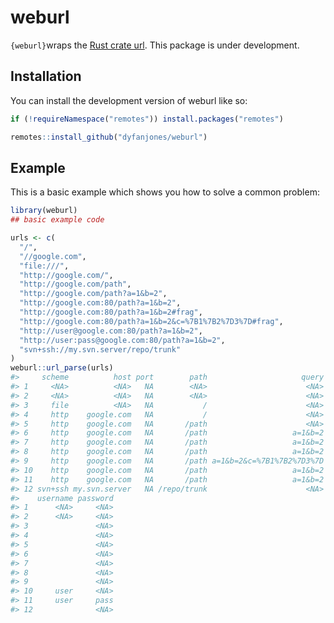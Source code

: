 
<!-- README.md is generated from README.Rmd. Please edit that file -->

# weburl

<!-- badges: start -->
<!-- badges: end -->

`{weburl}`wraps the [Rust crate url](https://crates.io/crates/url). This
package is under development.

## Installation

You can install the development version of weburl like so:

``` r
if (!requireNamespace("remotes")) install.packages("remotes")

remotes::install_github("dyfanjones/weburl")
```

## Example

This is a basic example which shows you how to solve a common problem:

``` r
library(weburl)
## basic example code

urls <- c(
  "/",
  "//google.com",
  "file:///",
  "http://google.com/",
  "http://google.com/path",
  "http://google.com/path?a=1&b=2",
  "http://google.com:80/path?a=1&b=2",
  "http://google.com:80/path?a=1&b=2#frag",
  "http://google.com:80/path?a=1&b=2&c=%7B1%7B2%7D3%7D#frag",
  "http://user@google.com:80/path?a=1&b=2",
  "http://user:pass@google.com:80/path?a=1&b=2",
  "svn+ssh://my.svn.server/repo/trunk"
)
weburl::url_parse(urls)
#>     scheme          host port        path                     query fragment
#> 1     <NA>          <NA>   NA        <NA>                      <NA>     <NA>
#> 2     <NA>          <NA>   NA        <NA>                      <NA>     <NA>
#> 3     file          <NA>   NA           /                      <NA>     <NA>
#> 4     http    google.com   NA           /                      <NA>     <NA>
#> 5     http    google.com   NA       /path                      <NA>     <NA>
#> 6     http    google.com   NA       /path                   a=1&b=2     <NA>
#> 7     http    google.com   NA       /path                   a=1&b=2     <NA>
#> 8     http    google.com   NA       /path                   a=1&b=2     frag
#> 9     http    google.com   NA       /path a=1&b=2&c=%7B1%7B2%7D3%7D     frag
#> 10    http    google.com   NA       /path                   a=1&b=2     <NA>
#> 11    http    google.com   NA       /path                   a=1&b=2     <NA>
#> 12 svn+ssh my.svn.server   NA /repo/trunk                      <NA>     <NA>
#>    username password
#> 1      <NA>     <NA>
#> 2      <NA>     <NA>
#> 3               <NA>
#> 4               <NA>
#> 5               <NA>
#> 6               <NA>
#> 7               <NA>
#> 8               <NA>
#> 9               <NA>
#> 10     user     <NA>
#> 11     user     pass
#> 12              <NA>
```
